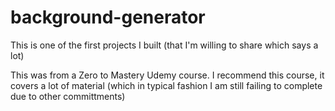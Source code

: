 # background-generator
This is one of the first projects I built (that I'm willing to share which says a lot)

This was from a Zero to Mastery Udemy course. I recommend this course, it covers a lot of material (which in typical fashion I am still failing to complete due to other committments)
